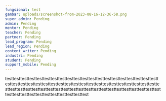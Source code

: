 ```yaml
---
fungsional: test
gambar: uploads/screenshot-from-2023-08-16-12-36-58.png
super_admin: Pending
admin: Pending
mentor: Pending
teacher: Pending
partner: Pending
lead_program: Pending
lead_region: Pending
content_writer: Pending
industri: Pending
student: Pending
support_mobile: Pending
---
```

testtesttesttesttesttesttesttesttesttesttesttesttesttesttesttesttesttesttesttesttesttesttesttesttesttesttesttesttesttesttesttesttesttesttesttesttesttesttesttesttesttesttesttesttesttesttesttesttesttesttesttesttesttesttesttesttesttesttesttesttesttesttesttesttesttesttesttesttesttesttesttest